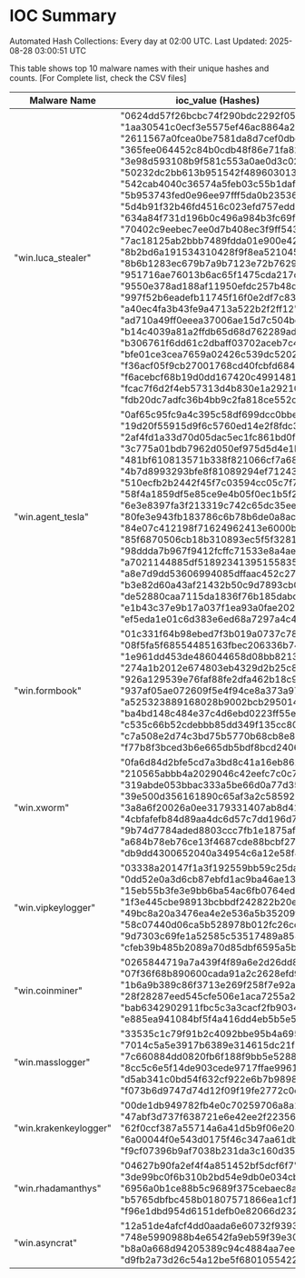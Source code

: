 # IOC Summary

Automated Hash Collections: Every day at 02:00 UTC. Last Updated: 2025-08-28 03:00:51 UTC

This table shows top 10 malware names with their unique hashes and counts. [For Complete list, check the CSV files]

| Malware Name | ioc_value (Hashes) | Count |
|--------------|--------------------|-------|
|  "win.luca_stealer" |  "0624dd57f26bcbc74f290bdc2292f05c"<br> "1aa30541c0ecf3e5575ef46ac8864a2a"<br> "2611567a0fcea0be7581da8d7cef0dbd"<br> "365fee064452c84b0cdb48f86e71fa82"<br> "3e98d593108b9f581c553a0ae0d3c02d"<br> "50232dc2bb613b951542f48960301323"<br> "542cab4040c36574a5feb03c55b1dafd"<br> "5b953743fed0e96ee97fff5da0b23536"<br> "5d4b91f32b46fd4516c023efd757edd2"<br> "634a84f731d196b0c496a984b3fc69f5"<br> "70402c9eebec7ee0d7b408ec3f9ff543"<br> "7ac18125ab2bbb7489fdda01e900e42e"<br> "8b2bd6a191534310428f9f8ea5210455"<br> "8b6b1283ec679b7a9b7123e72b762998"<br> "951716ae76013b6ac65f1475cda217c4"<br> "9550e378ad188af11950efdc257b48d9"<br> "997f52b6eadefb11745f16f0e2df7c83"<br> "a40ec4fa3b43fe9a4713a522b2f2ff12"<br> "ad710a49ff0eeea37006ae15d7c504bc"<br> "b14c4039a81a2ffdb65d68d762289ad5"<br> "b306761f6dd61c2dbaff03702aceb7c4"<br> "bfe01ce3cea7659a02426c539dc5202e"<br> "f36acf05f9cb27001768cd40fcbfd684"<br> "f6acebcf68b19d0dd167420c49914811"<br> "fcac7f6d2f4eb57313d4b830e1a29210"<br> "fdb20dc7adfc36b4bb9c2fa818ce552c" | 26 |
|  "win.agent_tesla" |  "0af65c95fc9a4c395c58df699dcc0bbe"<br> "19d20f55915d9f6c5760ed14e2f8fdc3"<br> "2af4fd1a33d70d05dac5ec1fc861bd0f"<br> "3c775a01bdb7962d050ef975d5d4e1b6"<br> "481bf610813571b338f821066cf7a682"<br> "4b7d8993293bfe8f81089294ef71243e"<br> "510ecfb2b2442f45f7c03594cc05c7f7"<br> "58f4a1859df5e85ce9e4b05f0ec1b5f2"<br> "6e3e8397fa3f213319c742c65dc35eed"<br> "80fe3e943fb183786c6b78b6de0a8acb"<br> "84e07c412198f71624962413e6000bff"<br> "85f6870506cb18b310893ec5f5f32813"<br> "98ddda7b967f9412fcffc71533e8a4ae"<br> "a7021144885df518923413951558352c"<br> "a8e7d9dd53606994085dffaac452c27f"<br> "b3e82d60a43af21432b50c9d7893cb0a"<br> "de52880caa7115da1836f76b185dabda"<br> "e1b43c37e9b17a037f1ea93a0fae2025"<br> "ef5eda1e01c6d383e6ed68a7297a4c4a" | 19 |
|  "win.formbook" |  "01c331f64b98ebed7f3b019a0737c784"<br> "08f5fa5f68554485163fbec206336b74"<br> "1e961dd453de486044658d08bb821390"<br> "274a1b2012e674803eb4329d2b25c805"<br> "926a129539e76faf88fe2dfa462b18c9"<br> "937af05ae072609f5e4f94ce8a373a97"<br> "a525323889168028b9002bcb29501465"<br> "ba4bd148c484e37c4d6ebd0223ff55eb"<br> "c535c66b52cdebbb85dd349f135cc803"<br> "c7a508e2d74c3bd75b5770b68cb8e80a"<br> "f77b8f3bced3b6e665db5bdf8bcd2406" | 11 |
|  "win.xworm" |  "0fa6d84d2bfe5cd7a3bd8c41a16eb862"<br> "210565abbb4a2029046c42eefc7c0c71"<br> "319abde053bbac333a5be66d0a77d350"<br> "39e500d356161890c65af3a2c585923f"<br> "3a8a6f20026a0ee3179331407ab8d41a"<br> "4cbfafefb84d89aa4dc6d57c7dd196d7"<br> "9b74d7784aded8803ccc7fb1e1875af3"<br> "a684b78eb76ce13f4687cde88bcbf27d"<br> "db9dd4300652040a34954c6a12e58f88" | 9 |
|  "win.vipkeylogger" |  "03338a20147f1a3f192559bb59c25daf"<br> "0dd52e0a3d6cb87ebfd1ac9ba46ae13f"<br> "15eb55b3fe3e9bb6ba54ac6fb0764ed9"<br> "1f3e445cbe98913bcbbdf242822b20e9"<br> "49bc8a20a3476ea4e2e536a5b35209fb"<br> "58c07440d06ca5b528978b012fc26cd3"<br> "9d7303c69fe1a52585c53517489a8584"<br> "cfeb39b485b2089a70d85dbf6595a5b0" | 8 |
|  "win.coinminer" |  "0265844719a7a439f4f89a6e2d26dd85"<br> "07f36f68b890600cada91a2c2628efd9"<br> "1b6a9b389c86f3713e269f258f7e92ad"<br> "28f28287eed545cfe506e1aca7255a27"<br> "bab6342902911fbc5c3a3cacf2fb9034"<br> "e885ea941084bf5f4a416dd4eb5b5e50" | 6 |
|  "win.masslogger" |  "33535c1c79f91b2c4092bbe95b4a6958"<br> "7014c5a5e3917b6389e314615dc21f94"<br> "7c660884dd0820fb6f188f9bb5e52882"<br> "8cc5c6e5f14de903cede9717ffae9961"<br> "d5ab341c0bd54f632cf922e6b7b9898d"<br> "f073b6d9747d74d12f09f19fe2772c0c" | 6 |
|  "win.krakenkeylogger" |  "00de1db949782fb4e0c70259706a8a10"<br> "47abf3d737f638721e6e42ee2f223563"<br> "62f0ccf387a55714a6a41d5b9f06e208"<br> "6a00044f0e543d0175f46c347aa61dbd"<br> "f9cf07396b9af7038b231da3c160d35e" | 5 |
|  "win.rhadamanthys" |  "04627b90fa2ef4f4a851452bf5dcf6f7"<br> "3de99bc0f6b310b2bd54e9db0e034cb1"<br> "6956a0b1ce88b5c9689f375cebaec8ab"<br> "b5765dbfbc458b01807571866ea1cf12"<br> "f96e1dbd954d6151defb0e82066d2322" | 5 |
|  "win.asyncrat" |  "12a51de4afcf4dd0aada6e60732f9393"<br> "748e5990988b4e6542fa9eb59f39e305"<br> "b8a0a668d94205389c94c4884aa7eecf"<br> "d9fb2a73d26c54a12be5f6801055422b" | 4 |